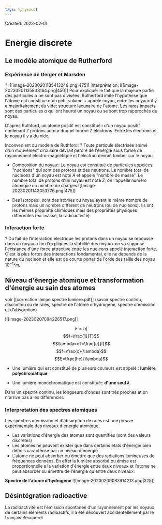 ```yaml
---
tags: [physics] 
---
```

Created: 2023-02-01

# Energie discrete

## Le modèle atomique de Rutherford
### Expérience de Geiger et Marsden
?
![[image-20230201135413248.png|475]]
Interprétation:
![[image-20230201135833164.png|450]]
Pour expliquer le fait que la majeure partie des particules $\alpha$ ne sont pas divisées. Rutherford imite l'hypothese que l'atome est constitue d'un petit volume + appelé noyau, entre les noyaux il y a majoritairement du vide; structure lacunaire de l'atome. 
Les rares impacts sont des particules $\alpha$ qui ont heurté un noyau ou se sont trop rapprochés du noyau.
<!--SR:!2023-02-24,11,210-->

D'apres Ruthford, un atome positif est constitué:: d'un noyau positif contenant Z protons autour duquel tourne Z électrons. Entre les électrons et le noyau il y a du vide.
<!--SR:!2023-02-26,13,210-->

Inconvenient du modèle de Ruthford:
?
Toute particule électrisée animé d'un mouvement circulaire devrait perdre de l'énergie sous forme de rayonnement électro-magnétique et l'électron devrait tomber sur le noyau 
<!--SR:!2023-02-19,6,150-->

- Composition du noyau:: Le noyau est constitué de particules appelées "nucléons" qui sont des protons et des neutrons. Le nombre total de nucléons d'un noyau est noté $A$ et appelé "nombre de masse". Le nombre total de protons d'un noyau est noté $Z$, on l'appelle numéro atomique ou nombre de charges.![[image-20230201143053776.png|475]]
<!--SR:!2023-02-14,9,250-->
- Des isotopes:: sont des atomes ou noyau ayant le même nombre de protons mais un nombre différent de neutrons (ou de nucléons). Ils ont les mêmes propriété chimiques mais des propriétés physiques différentes (ex: masse, la radioactivité).
<!--SR:!2023-02-22,10,210-->

### Interaction forte 
?
Du fait de l'interaction électrique les protons dans un noyau se repousse dans un noyau a fin d'expliques la stabilité des noyaux  on va suppose l'existance d'une force attractive entre les nucleons appelé interaction forte. C'est la plus fortes des interactions fondamental, elle ne depends de la nature du nucleon et elle est de courte porter de l'orde des taille des noyau $10^{-15}m$.
<!--SR:!2023-02-14,4,214-->

## Niveau d'énergie atomique et transformation d'énergie au sain des atomes

voir [[correction lampe spectre lumiere.pdf]] (savoir spectre continu, discontinu ou de raies, spectre de l'atome d'hydrogene, spectre d'emission et d'absorption)

![[image-20230207084226517.png]]

$$E=hf$$
$$f=\frac{1}{T}$$
$$\lambda=cT=\frac{c}{f}$$
$$f=\frac{c}{\lambda}$$
$$E=\frac{hc}{\lambda}$$

- Une lumière qui est constitué de plusieurs couleurs est appelé:: **lumière polychromatique**
<!--SR:!2023-02-15,4,194-->
- Une lumière monochromatique est constitué:: **d'une seul $\lambda$**
<!--SR:!2023-02-14,2,174-->

Dans un spectre continu, les longueurs d'ondes sont très proches et on n'arrive pas à les différencier.

### Interprétation des spectres atomiques
Les spectres d'emission et d'absorption de raies est une preuve expérimentale des niveaux d'énergie atomique. 
- Les variations d'énergie des atomes sont quantifiés (sont des valeurs discrètes)
- Les atomes ne peuvent exister que dans certains états d'énergie bien définis caractérisé par un niveau d'énergie
- L'atome ne peut absorber ou émettre que des radiations lumineuses de fréquences données. En effet la lumière absorbé ou émise  est proportionnelle a la variation d'énergie entre deux niveaux et l'atome ne peut absorber ou émettre de l'énergie  qu'entre deux niveaux.

**Spectre de l'atome d'hydrogene**
![[image-20230209083914213.png|325]]

## Désintégration radioactive
La radioactivité est l'émission spontanée d'un rayonnement par les noyaux de certains éléments radioactifs, il a été découvert accidentellement par le français Becquerel

